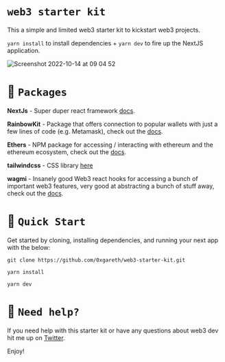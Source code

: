 # `web3 starter kit`

This a simple and limited web3 starter kit to kickstart web3 projects.

`yarn install` to install dependencies + `yarn dev` to fire up the NextJS application.

![Screenshot 2022-10-14 at 09 04 52](https://user-images.githubusercontent.com/35449333/195795305-5880473f-52ee-4eb1-98a8-56791b679077.png)

# 🤝 `Packages`

**NextJs** - Super duper react framework [docs](https://nextjs.org/).

**RainbowKit** - Package that offers connection to popular wallets with just a few lines of code (e.g. Metamask), check out the [docs](https://www.rainbowkit.com/docs/introduction).

**Ethers** - NPM package for accessing / interacting with ethereum and the ethereum ecosystem, check out the [docs](https://docs.ethers.io/v5/).

**tailwindcss** - CSS library [here](https://tailwindui.com/documentation)

**wagmi** - Insanely good Web3 react hooks for accessing a bunch of important web3 features, very good at abstracting a bunch of stuff away, check out the [docs](https://wagmi.sh/).

# 🚀 `Quick Start`

Get started by cloning, installing dependencies, and running your next app with the below:

```
git clone https://github.com/0xgareth/web3-starter-kit.git

yarn install

yarn dev
```

# 🤝 `Need help?`

If you need help with this starter kit or have any questions about web3 dev hit me up on [Twitter](https://twitter.com/gareth_______).

Enjoy!

